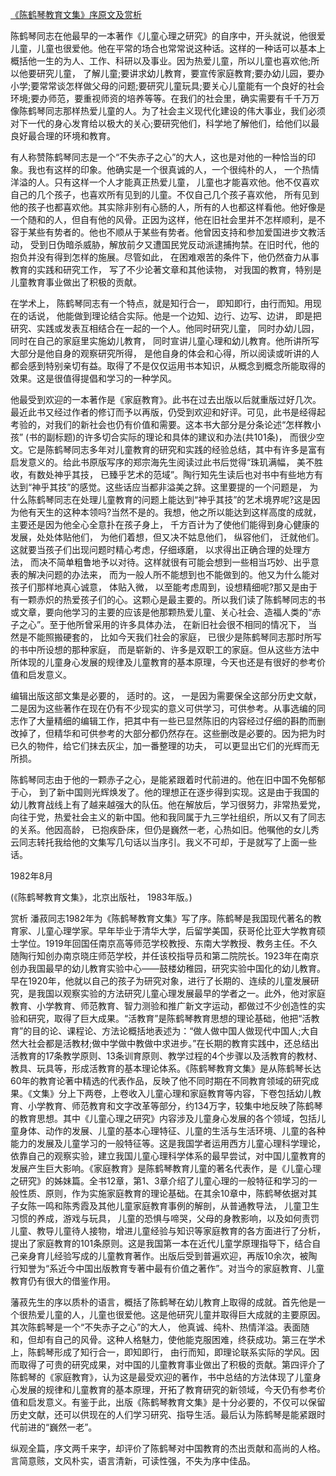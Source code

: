[《陈鹤琴教育文集》序原文及赏析](https://www.vrrw.net/wx/14286.html)

陈鹤琴同志在他最早的一本著作《儿童心理之研究》的自序中，开头就说，他很爱儿童，儿童也很爱他。他在平常的场合也常常说这种话。这样的一种话可以基本上概括他一生的为人、工作、科研以及事业。因为热爱儿童，所以儿童也喜欢他;所以他要研究儿童， 了解儿童;要讲求幼儿教育，要宣传家庭教育;要办幼儿园，要办小学;要常常谈怎样做父母的问题;要研究儿童玩具;要关心儿童能有一个良好的社会环境;要办师范，要重视师资的培养等等。在我们的社会里，确实需要有千千万万像陈鹤琴同志那样热爱儿童的人。为了社会主义现代化建设的伟大事业，我们必须对下一代的身心发育给以极大的关心;要研究他们，科学地了解他们，给他们以最良好最合理的环境和教育。

有人称赞陈鹤琴同志是一个“不失赤子之心”的大人，这也是对他的一种恰当的印象。我也有这样的印象。他确实是一个很真诚的人，一个很纯朴的人， 一个热情洋溢的人。只有这样一个人才能真正热爱儿童， 儿童也才能喜欢他。他不仅喜欢自己的几个孩子，也喜欢所有见到的儿童。不仅自己几个孩子喜欢他， 所有见到他的孩子也都喜欢他。其实除非别有心肠的人，所有的人也都这样看他。他好像是一个随和的人，但自有他的风骨。正因为这样，他在旧社会里并不怎样顺利，是不容于某些有势者的。他也不顺从于某些有势者。他曾因支持和参加爱国进步文教活动， 受到日伪暗杀威胁，解放前夕又遭国民党反动派逮捕拘禁。在旧时代，他的抱负并没有得到怎样的施展。尽管如此， 在困难艰苦的条件下，他仍然奋力从事教育的实践和研究工作， 写了不少论著文章和其他读物， 对我国的教育，特别是儿童教育事业做出了积极的贡献。

在学术上， 陈鹤琴同志有一个特点，就是知行合一， 即知即行，由行而知。用现在的话说， 他能做到理论结合实际。他是一个边知、边行、边写、边讲， 即是把研究、实践或发表互相结合在一起的一个人。他同时研究儿童， 同时办幼儿园， 同时在自己的家庭里实施幼儿教育， 同时宣讲儿童心理和幼儿教育。他所讲所写大部分是他自身的观察研究所得， 是他自身的体会和心得，所以阅读或听讲的人都会感到特别亲切有益。取得了不是仅仅运用书本知识，从概念到概念所能取得的效果。这是很值得提倡和学习的一种学风。



他最受到欢迎的一本著作是《家庭教育》。此书在过去出版以后就重版过好几次。最近此书又经过作者的修订而予以再版，仍受到欢迎和好评。可见，此书是经得起考验的，对我们的新社会也仍有价值和需要。这本书大部分是分条论述“怎样教小孩” (书的副标题)的许多切合实际的理论和具体的建议和办法(共101条)， 而很少空文。它是陈鹤琴同志多年对儿童教育的研究和实践的经验总结，其中有许多是富有启发意义的。给此书原版写序的郑宗海先生阅读过此书后觉得“珠玑满幅， 美不胜收，有数处神乎其技， 已臻乎艺术的范域”。陶行知先生读后也对书中有些地方有达到“神乎其技”的感觉。这些话应当都非溢美之辞。这里要提的一个问题是， 为什么陈鹤琴同志在处理儿童教育的问题上能达到“神乎其技”的艺术境界呢?这是因为他有天生的这种本领吗?当然不是的。我想，他之所以能达到这样高度的成就，主要还是因为他全心全意扑在孩子身上， 千方百计为了使他们能得到身心健康的发展，处处体贴他们， 为他们着想，但又决不姑息他们， 纵容他们， 迁就他们。这就要当孩子们出现问题时精心考虑，仔细琢磨， 以求得出正确合理的处理方法， 而决不简单粗鲁地予以对待。这样就很有可能会想到一些相当巧妙、出乎意表的解决问题的办法来， 而为一般人所不能想到也不能做到的。他又为什么能对孩子们那样地真心诚意， 体贴入微， 以至能考虑周到，设想精细呢?那又是由于有一颗赤炽的热爱孩子们的心。这颗心是最主要的。所以我们读了陈鹤琴同志的书或文章，要向他学习的主要的应该是他那颗热爱儿童、关心社会、造福人类的“赤子之心”。至于他所曾采用的许多具体办法， 在新旧社会很不相同的情况下， 当然是不能照搬硬套的， 比如今天我们社会的家庭， 已很少是陈鹤琴同志那时所写的书中所设想的那种家庭， 而是崭新的、许多是双职工的家庭。但从这些方法中所体现的儿童身心发展的规律及儿童教育的基本原理，今天也还是有很好的参考价值和启发意义。

编辑出版这部文集是必要的， 适时的。这， 一是因为需要保全这部分历史文献，二是因为这些著作在现在仍有不少现实的意义可供学习，可供参考。从事选编的同志作了大量精细的编辑工作，把其中有一些已显然陈旧的内容经过仔细的斟酌而删改掉了，但精华和可供参考的大部分都仍然存在。这些删改是必要的。因为把为时已久的物件，给它们抹去灰尘，加一番整理的功夫， 可以更显出它们的光辉而无所损。

陈鹤琴同志由于他的一颗赤子之心，是能紧跟着时代前进的。他在旧中国不免郁郁于心， 到了新中国则光辉焕发了。他的理想正在逐步得到实现。这是由于我国的幼儿教育战线上有了越来越强大的队伍。他在解放后，学习很努力，非常热爱党，向往于党，热爱社会主义的新中国。他和我同属于九三学社组织，所以又有了同志的关系。他因高龄， 已抱疾卧床，但仍是巍然一老，心热如旧。他嘱他的女儿秀云同志转托我给他的文集写几句话以当序引。我义不可却，于是就写了上面一些话。

1982年8月

(《陈鹤琴教育文集》，北京出版社， 1983年版。)

赏析 潘菽同志1982年为《陈鹤琴教育文集》写了序。陈鹤琴是我国现代著名的教育家、儿童心理学家。早年毕业于清华大学，后留学美国，获哥伦比亚大学教育硕士学位。1919年回国任南京高等师范学校教授、东南大学教授、教务主任。不久随陶行知创办南京晓庄师范学校，并任该校指导员和第二院院长。1923年在南京创办我国最早的幼儿教育实验中心——鼓楼幼稚园，研究实验中国化的幼儿教育。早在1920年，他就以自己的孩子为研究对象，进行了长期的、连续的儿童发展研究，是我国以观察实验的方法研究儿童心理发展最早的学者之一。此外，他对家庭教育、小学教育、师范教育、智力测验和推广新文字运动，都做过不少创造性的实验和研究，取得了巨大成果。“活教育”是陈鹤琴教育思想的理论基础，他把“活教育”的目的论、课程论、方法论概括地表述为：“做人做中国人做现代中国人;大自然大社会都是活教材;做中学做中教做中求进步。”在长期的教育实践中，还总结出活教育的17条教学原则、13条训育原则、教学过程的4个步骤以及活教育的教材、教具、玩具等，形成活教育的基本理论体系。《陈鹤琴教育文集》是从陈鹤琴长达60年的教育论著中精选的代表作品，反映了他不同时期在不同教育领域的研究成果。《文集》分上下两卷，上卷收入儿童心理和家庭教育等内容，下卷包括幼儿教育、小学教育、师范教育和文字改革等部分，约134万字，较集中地反映了陈鹤琴的教育思想。其中《儿童心理之研究》内容涉及儿童身心发展的各个领域，包括儿童身体、动作的发展、儿童的基本心理特征、儿童的生活与生活环境、儿童的各种能力的发展及儿童学习的一般特征等。这是我国学者运用西方儿童心理科学理论，依靠自己的观察实验，建立我国儿童心理科学体系的最早尝试，对中国儿童教育的发展产生巨大影响。《家庭教育》是陈鹤琴教育儿童的著名代表作，是《儿童心理之研究》的姊妹篇。全书12章，第1、3章介绍了儿童心理的一般特征和学习的一般性质、原则，作为实施家庭教育的理论基础。在其余10章中，陈鹤琴依据对其子女陈一鸣和陈秀霞及其他儿童家庭教育事例的解剖，从普通教导法， 儿童卫生习惯的养成，游戏与玩具， 儿童的恐惧与啼哭，父母的身教影响，以及如何责罚儿童、教导儿童待人接物，增进儿童经验与知识等家庭教育的各方面进行了分析，提出了家庭教育的101条原则。这是我国第一本在近代儿童学原理指导下，结合自己亲身育儿经验写成的儿童教育著作。出版后受到普遍欢迎，再版10余次，被陶行知誉为“系近今中国出版教育专著中最有价值之著作”。对当今的家庭教育、儿童教育仍有很大的借鉴作用。

藩菽先生的序以质朴的语言，概括了陈鹤琴在幼儿教育上取得的成就。首先他是一个很热爱儿童的人，儿童也很爱他。这是他研究儿童并取得巨大成就的主要原因。其次陈鹤琴是一个“不失赤子之心”的大人， 他真诚、纯朴、热情洋溢。表面随和，但却有自己的风骨。这种人格魅力，使他能克服困难，终获成功。第三在学术上，陈鹤琴形成了知行合一，即知即行， 由行而知，即理论联系实际的学风。因而取得了可贵的研究成果，对中国的儿童教育事业做出了积极的贡献。第四评介了陈鹤琴的《家庭教育》，认为这是最受欢迎的著作，书中总结的方法体现了儿童身心发展的规律和儿童教育的基本原理，开拓了教育研究的新领域，今天仍有参考价值和启发意义。有鉴于此，出版《陈鹤琴教育文集》是十分必要的，不仅可以保留历史文献，还可以供现在的人们学习研究、指导生活。最后认为陈鹤琴是能紧跟时代前进的“巍然一老”。

纵观全篇，序文两千来字，却评价了陈鹤琴对中国教育的杰出贡献和高尚的人格。言简意赅，文风朴实，语言清新，可读性强，不失为序中佳品。

